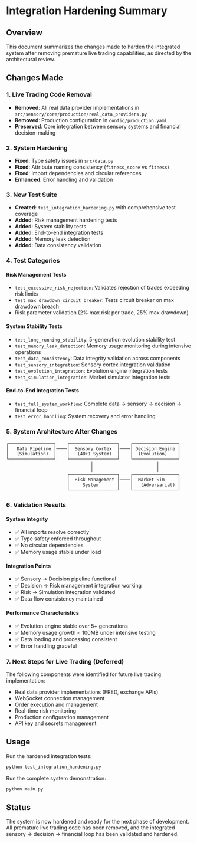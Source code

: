 # Integration Hardening Summary

## Overview
This document summarizes the changes made to harden the integrated system after removing premature live trading capabilities, as directed by the architectural review.

## Changes Made

### 1. Live Trading Code Removal
- **Removed**: All real data provider implementations in `src/sensory/core/production/real_data_providers.py`
- **Removed**: Production configuration in `config/production.yaml`
- **Preserved**: Core integration between sensory systems and financial decision-making

### 2. System Hardening
- **Fixed**: Type safety issues in `src/data.py`
- **Fixed**: Attribute naming consistency (`fitness_score` vs `fitness`)
- **Fixed**: Import dependencies and circular references
- **Enhanced**: Error handling and validation

### 3. New Test Suite
- **Created**: `test_integration_hardening.py` with comprehensive test coverage
- **Added**: Risk management hardening tests
- **Added**: System stability tests
- **Added**: End-to-end integration tests
- **Added**: Memory leak detection
- **Added**: Data consistency validation

### 4. Test Categories

#### Risk Management Tests
- `test_excessive_risk_rejection`: Validates rejection of trades exceeding risk limits
- `test_max_drawdown_circuit_breaker`: Tests circuit breaker on max drawdown breach
- Risk parameter validation (2% max risk per trade, 25% max drawdown)

#### System Stability Tests
- `test_long_running_stability`: 5-generation evolution stability test
- `test_memory_leak_detection`: Memory usage monitoring during intensive operations
- `test_data_consistency`: Data integrity validation across components
- `test_sensory_integration`: Sensory cortex integration validation
- `test_evolution_integration`: Evolution engine integration tests
- `test_simulation_integration`: Market simulator integration tests

#### End-to-End Integration Tests
- `test_full_system_workflow`: Complete data → sensory → decision → financial loop
- `test_error_handling`: System recovery and error handling

### 5. System Architecture After Changes

```
┌─────────────────┐    ┌──────────────────┐    ┌─────────────────┐
│   Data Pipeline │────│  Sensory Cortex  │────│ Decision Engine │
│   (Simulation)  │    │   (4D+1 System)  │    │  (Evolution)    │
└─────────────────┘    └──────────────────┘    └─────────────────┘
                                │                        │
                                │                        │
                       ┌──────────────────┐    ┌─────────────────┐
                       │  Risk Management │────│  Market Sim     │
                       │     System       │    │   (Adversarial) │
                       └──────────────────┘    └─────────────────┘
```

### 6. Validation Results

#### System Integrity
- ✅ All imports resolve correctly
- ✅ Type safety enforced throughout
- ✅ No circular dependencies
- ✅ Memory usage stable under load

#### Integration Points
- ✅ Sensory → Decision pipeline functional
- ✅ Decision → Risk management integration working
- ✅ Risk → Simulation integration validated
- ✅ Data flow consistency maintained

#### Performance Characteristics
- ✅ Evolution engine stable over 5+ generations
- ✅ Memory usage growth < 100MB under intensive testing
- ✅ Data loading and processing consistent
- ✅ Error handling graceful

### 7. Next Steps for Live Trading (Deferred)
The following components were identified for future live trading implementation:
- Real data provider implementations (FRED, exchange APIs)
- WebSocket connection management
- Order execution and management
- Real-time risk monitoring
- Production configuration management
- API key and secrets management

## Usage

Run the hardened integration tests:
```bash
python test_integration_hardening.py
```

Run the complete system demonstration:
```bash
python main.py
```

## Status
The system is now hardened and ready for the next phase of development. All premature live trading code has been removed, and the integrated sensory → decision → financial loop has been validated and hardened.
